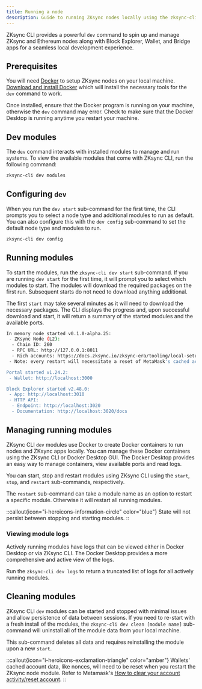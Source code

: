```yaml
---
title: Running a node
description: Guide to running ZKsync nodes locally using the zksync-cli for seamless local development.
---
```


ZKsync CLI provides a powerful `dev` command to spin up and manage ZKsync and Ethereum nodes along with
Block Explorer, Wallet, and Bridge apps for a seamless local development experience.

## Prerequisites

You will need [Docker](https://www.docker.com) to setup ZKsync nodes on your local machine.
[Download and install Docker](https://www.docker.com/get-started/) which will install the necessary tools for the `dev` command to work.

Once installed, ensure that the Docker program is running on your machine, otherwise the `dev` command may error.
Check to make sure that the Docker Desktop is running anytime you restart your machine.

## Dev modules

The `dev` command interacts with installed modules to manage and run systems.
To view the available modules that come with ZKsync CLI, run the following command:

```sh
zksync-cli dev modules
```

## Configuring `dev`

When you run the `dev start` sub-command for the first time, the CLI prompts you to select a node type and additional modules to run as default.
You can also configure this with the `dev config` sub-command to set the default node type and modules to run.

```sh
zksync-cli dev config
```

## Running modules

To start the modules, run the `zksync-cli dev start` sub-command.
If you are running `dev start` for the first time, it will prompt you to select which modules to start.
The modules will download the required packages on the first run. Subsequent starts do not need to download anything additional.

The first `start` may take several minutes as it will need to download the necessary packages.
The CLI displays the progress and, upon successful download and start, it will return a summary of the started modules and the available ports.

```sh
In memory node started v0.1.0-alpha.25:
 - ZKsync Node (L2):
  - Chain ID: 260
  - RPC URL: http://127.0.0.1:8011
  - Rich accounts: https://docs.zksync.io/zksync-era/tooling/local-setup/anvil-zksync-node#pre-configured-rich-wallets
 - Note: every restart will necessitate a reset of MetaMask's cached account data

Portal started v1.24.2:
 - Wallet: http://localhost:3000

Block Explorer started v2.48.0:
 - App: http://localhost:3010
 - HTTP API:
  - Endpoint: http://localhost:3020
  - Documentation: http://localhost:3020/docs
```

## Managing running modules

ZKsync CLI `dev` modules use Docker to create Docker containers to run nodes and ZKsync apps locally.
You can manage these Docker containers using the ZKsync CLI or Docker Desktop GUI.
The Docker Desktop provides an easy way to manage containers, view available ports and read logs.

You can start, stop and restart modules using ZKsync CLI using the `start`, `stop`, and `restart` sub-commands, respectively.

The `restart` sub-command can take a module name as an option to restart a specific module. Otherwise it will restart all running modules.

::callout{icon="i-heroicons-information-circle" color="blue"}
State will not persist between stopping and starting modules.
::

### Viewing module logs

Actively running modules have logs that can be viewed either in Docker Desktop or via ZKsync CLI.
The Docker Desktop provides a more comprehensive and active view of the logs.

Run the `zksync-cli dev logs` to return a truncated list of logs for all actively running modules.

## Cleaning modules

ZKsync CLI `dev` modules can be started and stopped with minimal issues and allow persistence of data between sessions.
If you need to re-start with a fresh install of the modules,
the `zksync-cli dev clean [module name]` sub-command will uninstall all of the module data from your local machine.

This sub-command deletes all data and requires reinstalling the module upon a new `start`.

::callout{icon="i-heroicons-exclamation-triangle" color="amber"}
Wallets' cached account data, like nonces, will need to be reset when you restart the ZKsync node module.
Refer to Metamask's [How to clear your account activity/reset account](https://support.metamask.io/managing-my-wallet/resetting-deleting-and-restoring/how-to-clear-your-account-activity-reset-account/).
::
